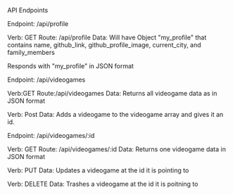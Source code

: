 API Endpoints

Endpoint: /api/profile

Verb: GET
Route: /api/profile
Data:
Will have Object "my_profile" that contains name, github_link, github_profile_image,
current_city, and family_members

Responds with "my_profile" in JSON format


Endpoint: /api/videogames

Verb:GET
Route:/api/videogames
Data:
Returns all videogame data as in JSON format

Verb: Post
Data:
Adds a videogame to the videogame array and gives it an id.

Endpoint: /api/videogames/:id

Verb: GET
Route: /api/videogames/:id
Data:
Returns one videogame data in JSON format

Verb: PUT
Data:
Updates a videogame at the id it is pointing to

Verb: DELETE
Data:
Trashes a videogame at the id it is poitning to